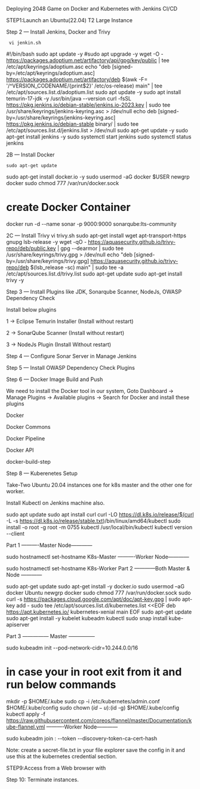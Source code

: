 Deploying 2048 Game on Docker and Kubernetes with Jenkins CI/CD

STEP1:Launch an Ubuntu(22.04) T2 Large Instance

Step 2 — Install Jenkins, Docker and Trivy

     vi jenkin.sh
  #!/bin/bash
sudo apt update -y
#sudo apt upgrade -y
wget -O - https://packages.adoptium.net/artifactory/api/gpg/key/public | tee /etc/apt/keyrings/adoptium.asc
echo "deb [signed-by=/etc/apt/keyrings/adoptium.asc] https://packages.adoptium.net/artifactory/deb $(awk -F= '/^VERSION_CODENAME/{print$2}' /etc/os-release) main" | tee /etc/apt/sources.list.d/adoptium.list
sudo apt update -y
sudo apt install temurin-17-jdk -y
/usr/bin/java --version
curl -fsSL https://pkg.jenkins.io/debian-stable/jenkins.io-2023.key | sudo tee \
                  /usr/share/keyrings/jenkins-keyring.asc > /dev/null
echo deb [signed-by=/usr/share/keyrings/jenkins-keyring.asc] \
                  https://pkg.jenkins.io/debian-stable binary/ | sudo tee \
                              /etc/apt/sources.list.d/jenkins.list > /dev/null
sudo apt-get update -y
sudo apt-get install jenkins -y
sudo systemctl start jenkins
sudo systemctl status jenkins


2B — Install Docker

    sudo apt-get update
sudo apt-get install docker.io -y
sudo usermod -aG docker $USER
newgrp docker
sudo chmod 777 /var/run/docker.sock

# create Docker Container 
   docker run -d --name sonar -p 9000:9000 sonarqube:lts-community

2C — Install Trivy
     vi trivy.sh
       sudo apt-get install wget apt-transport-https gnupg lsb-release -y
wget -qO - https://aquasecurity.github.io/trivy-repo/deb/public.key | gpg --dearmor | sudo tee /usr/share/keyrings/trivy.gpg > /dev/null
echo "deb [signed-by=/usr/share/keyrings/trivy.gpg] https://aquasecurity.github.io/trivy-repo/deb $(lsb_release -sc) main" | sudo tee -a /etc/apt/sources.list.d/trivy.list
sudo apt-get update
sudo apt-get install trivy -y


Step 3 — Install Plugins like JDK, Sonarqube Scanner, NodeJs, OWASP Dependency Check

Install below plugins

1 → Eclipse Temurin Installer (Install without restart)

2 → SonarQube Scanner (Install without restart)

3 → NodeJs Plugin (Install Without restart)

Step 4 — Configure Sonar Server in Manage Jenkins

Step 5 — Install OWASP Dependency Check Plugins

Step 6 — Docker Image Build and Push

We need to install the Docker tool in our system, Goto Dashboard → Manage Plugins → Available plugins → Search for Docker and install these plugins

Docker

Docker Commons

Docker Pipeline

Docker API

docker-build-step

Step 8 — Kuberenetes Setup

Take-Two Ubuntu 20.04 instances one for k8s master and the other one for worker.

Install Kubectl on Jenkins machine also.

sudo apt update
sudo apt install curl
curl -LO https://dl.k8s.io/release/$(curl -L -s https://dl.k8s.io/release/stable.txt)/bin/linux/amd64/kubectl
sudo install -o root -g root -m 0755 kubectl /usr/local/bin/kubectl
kubectl version --client

Part 1 ———-Master Node————

sudo hostnamectl set-hostname K8s-Master
———-Worker Node————

sudo hostnamectl set-hostname K8s-Worker
Part 2 ————Both Master & Node ————

sudo apt-get update
sudo apt-get install -y docker.io
sudo usermod –aG docker Ubuntu
newgrp docker
sudo chmod 777 /var/run/docker.sock
sudo curl -s https://packages.cloud.google.com/apt/doc/apt-key.gpg | sudo apt-key add -
sudo tee /etc/apt/sources.list.d/kubernetes.list <<EOF
deb https://apt.kubernetes.io/ kubernetes-xenial main
EOF
sudo apt-get update
sudo apt-get install -y kubelet kubeadm kubectl
sudo snap install kube-apiserver

 Part 3 ————— Master —————

sudo kubeadm init --pod-network-cidr=10.244.0.0/16
# in case your in root exit from it and run below commands
mkdir -p $HOME/.kube
sudo cp -i /etc/kubernetes/admin.conf $HOME/.kube/config
sudo chown $(id -u):$(id -g) $HOME/.kube/config
kubectl apply -f https://raw.githubusercontent.com/coreos/flannel/master/Documentation/kube-flannel.yml
 ———-Worker Node————

sudo kubeadm join <master-node-ip>:<master-node-port> --token <token> --discovery-token-ca-cert-hash <hash>


Note: create a secret-file.txt in your file explorer save the config in it and use this at the kubernetes credential section.


STEP9:Access from a Web browser with


Step 10: Terminate instances.

